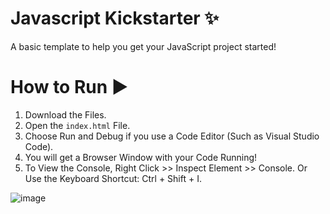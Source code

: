 # Javascript Kickstarter ✨
A basic template to help you get your JavaScript project started!

# How to Run ▶
1. Download the Files.
2. Open the `index.html` File.
3. Choose Run and Debug if you use a Code Editor (Such as Visual Studio Code).
4. You will get a Browser Window with your Code Running!
5. To View the Console, Right Click >> Inspect Element >> Console. Or Use the Keyboard Shortcut: Ctrl + Shift + I.

![image](https://user-images.githubusercontent.com/85440857/179223955-dc9a3ae3-ed84-479b-82c9-d79261ed6f4d.png)
